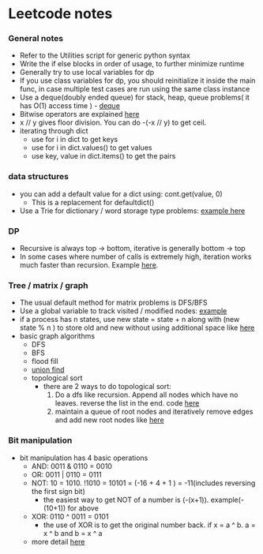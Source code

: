 # Leetcode notes

### General notes
- Refer to the Utilities script for generic python syntax
- Write the if else blocks in order of usage, to further minimize runtime
- Generally try to use local variables for dp
- If you use class variables for dp, you should reinitialize it inside the main func, in case multiple test cases are run using the same class instance
- Use a deque(doubly ended queue) for stack, heap, queue problems( it has O(1) access time ) - [deque](https://www.geeksforgeeks.org/deque-in-python/)
- Bitwise operators are explained [here](https://www.geeksforgeeks.org/python-bitwise-operators/)
- x // y gives floor division. You can do -(-x // y) to get ceil.
- iterating through dict
  - use for i in dict to get keys
  - use for i in dict.values() to get values
  - use key, value in dict.items() to get the pairs

### data structures
- you can add a default value for a dict using: cont.get(value, 0)
  - This is a replacement for defaultdict()
- Use a Trie for dictionary / word storage type problems: [example here](https://leetcode.com/problems/design-add-and-search-words-data-structure/submissions/)

### DP
- Recursive is always top -> bottom, iterative is generally bottom -> top
- In some cases where number of calls is extremely high, iteration works much faster than recursion. Example [here](https://leetcode.com/problems/jump-game/).

### Tree / matrix / graph
- The usual default method for matrix problems is DFS/BFS
- Use a global variable to track visited / modified nodes: [example](https://leetcode.com/problems/set-matrix-zeroes/)
- if a process has n states, use new state = state + n along with (new state % n ) to store old and new without using additional space like [here](https://leetcode.com/problems/game-of-life/)
- basic graph algorithms
  - DFS
  - BFS
  - flood fill
  - [union find](https://www.youtube.com/watch?v=mHz-mx-8lJ8)
  - topological sort
    - there are 2 ways to do topological sort:
      1) Do a dfs like recursion. Append all nodes which have no leaves. reverse the list in the end. code [here](https://www.geeksforgeeks.org/topological-sorting/)
      2) maintain a queue of root nodes and iteratively remove edges and add new root nodes like [here](https://stackoverflow.com/questions/4168/graph-serialization/4577#4577)

### Bit manipulation
- bit manipulation has 4 basic operations
  - AND: 0011 & 0110 = 0010
  - OR: 0011 | 0110 = 0111
  - NOT: 10 = 1010. !1010 = 10101 = (-16 + 4 + 1 ) = -11(includes reversing the first sign bit)
    - the easiest way to get NOT of a number is (-(x+1)). example(-(10+1)) for above
  - XOR: 0110 ^ 0011 = 0101
    - the use of XOR is to get the original number back. if x = a ^ b. a = x ^ b and b = x ^ a
  - more detail [here](https://www.geeksforgeeks.org/python-bitwise-operators/)